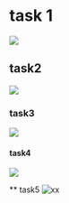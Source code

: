 # task 1 
<img src="https://github.com/MNT-Lab/git-module212/blob/d62f818770c0d4f11dd7aa0f837246854599f269/Screenshots/1.png">
  
## task2
<img src="https://github.com/MNT-Lab/git-module212/blob/d62f818770c0d4f11dd7aa0f837246854599f269/Screenshots/2.png">
  
### task3
<img src="https://github.com/MNT-Lab/git-module212/blob/d62f818770c0d4f11dd7aa0f837246854599f269/Screenshots/3.png">
  
#### task4
<img src="https://github.com/MNT-Lab/git-module212/blob/d62f818770c0d4f11dd7aa0f837246854599f269/Screenshots/4.png">
  
** task5
<img src="https://github.com/MNT-Lab/git-module212/blob/d62f818770c0d4f11dd7aa0f837246854599f269/Screenshots/5.png" alt="xx">
